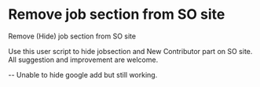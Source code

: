 # Remove job section from SO site
Remove (Hide) job section from SO site

Use this user script to hide jobsection and New Contributor part on SO site. All suggestion and improvement are welcome.

-- Unable to hide google add but still working.
